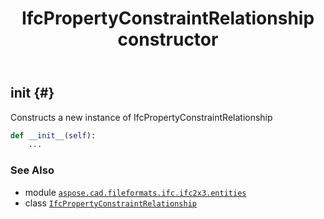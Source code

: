 ﻿---
title: IfcPropertyConstraintRelationship constructor
second_title: Aspose.CAD for Python via .NET API References
description: 
type: docs
weight: 10
url: /python-net/aspose.cad.fileformats.ifc.ifc2x3.entities/ifcpropertyconstraintrelationship/__init__/
is_root: false
---

## __init__ {#}

Constructs a new instance of IfcPropertyConstraintRelationship



```python
def __init__(self):
    ...
```





### See Also
* module [`aspose.cad.fileformats.ifc.ifc2x3.entities`](../../)
* class [`IfcPropertyConstraintRelationship`](/cad/python-net/aspose.cad.fileformats.ifc.ifc2x3.entities/ifcpropertyconstraintrelationship)
